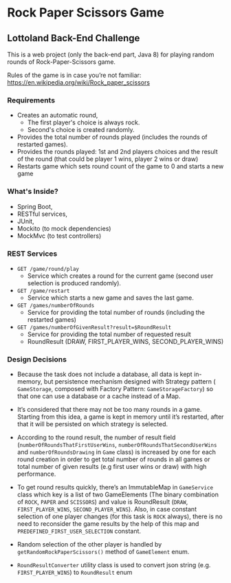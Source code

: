 # Rock Paper Scissors Game
## Lottoland Back-End Challenge

This is a web project (only the back-end part, Java 8) for playing random rounds of Rock-Paper-Scissors game.

Rules of the game is in case you’re not familiar:
https://en.wikipedia.org/wiki/Rock_paper_scissors

### Requirements
* Creates an automatic round,
  * The first player's choice is always rock.
  * Second's choice is created randomly.
* Provides the total number of rounds played (includes the rounds of restarted games).
* Provides the rounds played: 1st and 2nd players choices
and the result of the round (that could be player 1
wins, player 2 wins or draw)
* Restarts game which sets round count of the game to 0 and 
starts a new game

### What's Inside?
  * Spring Boot,
  * RESTful services,
  * JUnit, 
  * Mockito (to mock dependencies)
  * MockMvc (to test controllers)
  
### REST Services
* `GET /game/round/play`
    * Service which creates a round for the current game (second user selection is produced randomly).
* `GET /game/restart`
    * Service which starts a new game and saves the last game.
* `GET /games/numberOfRounds`
    * Service for providing the total number of rounds (including the restarted games)
* `GET /games/numberOfGivenResult?result=$RoundResult`
    * Service for providing the total number of requested result
     * RoundResult (DRAW, FIRST_PLAYER_WINS, SECOND_PLAYER_WINS)


### Design Decisions
  * Because the task does not include a database, all data is kept in-memory, but persistence mechanism designed with Strategy pattern (
  `GameStorage`, composed with Factory Pattern: `GameStorageFactory`) so that one can use a database or a cache instead of a Map.
  
  * It’s considered that there may not be too many rounds in a game. Starting from this idea, 
  a game is kept in memory until it’s restarted, after that it will be persisted on which strategy is selected.  

  * According to the round result, the number of result field (`numberOfRoundsThatFirstUserWins`, `numberOfRoundsThatSecondUserWins` and `numberOfRoundsDrawing` in `Game` class) is increased by one
  for each round creation in order to get total number of rounds in all games or total number of given results (e.g first user wins or draw) with high performance.

  * To get round results quickly, there’s an ImmutableMap in `GameService` class which key is a list of two GameElements (The binary combination of `ROCK`, `PAPER` and `SCISSORS`) 
  and value is RoundResult (`DRAW`, `FIRST_PLAYER_WINS`, `SECOND_PLAYER_WINS`). Also, in case constant selection of one player changes (for this task is `ROCK` always), 
  there is no need to reconsider the game results by the help of this map and `PREDEFINED_FIRST_USER_SELECTION` constant.
  
  * Random selection of the other player is handled by `getRandomRockPaperScissors()` method of `GameElement` enum. 

  * `RoundResultConverter` utility class is used to convert json string (e.g. `FIRST_PLAYER_WINS`) to `RoundResult` enum
  

  
